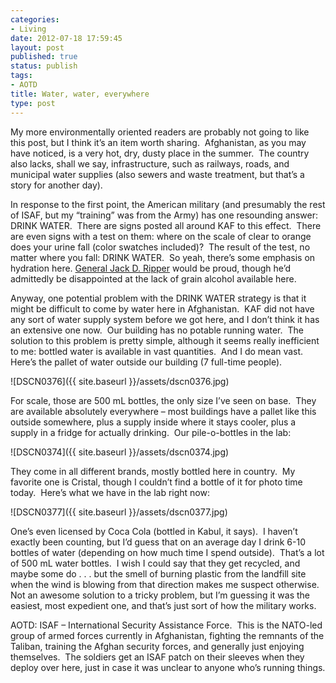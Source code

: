 ```yaml
---
categories:
- Living
date: 2012-07-18 17:59:45
layout: post
published: true
status: publish
tags:
- AOTD
title: Water, water, everywhere
type: post
---
```


My more environmentally oriented readers are probably not going to like this
post, but I think it’s an item worth sharing.  Afghanistan, as you may have
noticed, is a very hot, dry, dusty place in the summer.  The country also
lacks, shall we say, infrastructure, such as railways, roads, and municipal
water supplies (also sewers and waste treatment, but that’s a story for
another day).

In response to the first point, the American military (and presumably the rest
of ISAF, but my “training” was from the Army) has one resounding answer: DRINK
WATER.  There are signs posted all around KAF to this effect.  There are even
signs with a test on them: where on the scale of clear to orange does your
urine fall (color swatches included)?  The result of the test, no matter where
you fall: DRINK WATER.  So yeah, there’s some emphasis on hydration here.
[General Jack D. Ripper](http://www.imdb.com/title/tt0057012/) would be proud,
though he’d admittedly be disappointed at the lack of grain alcohol available
here.

Anyway, one potential problem with the DRINK WATER strategy is that it might
be difficult to come by water here in Afghanistan.  KAF did not have any sort
of water supply system before we got here, and I don’t think it has an
extensive one now.  Our building has no potable running water.  The solution
to this problem is pretty simple, although it seems really inefficient to me:
bottled water is available in vast quantities.  And I do mean vast.  Here’s
the pallet of water outside our building (7 full-time people).

![DSCN0376]({{ site.baseurl }}/assets/dscn0376.jpg)

For scale, those are 500 mL bottles, the only size I’ve seen on base.  They
are available absolutely everywhere – most buildings have a pallet like this
outside somewhere, plus a supply inside where it stays cooler, plus a supply
in a fridge for actually drinking.  Our pile-o-bottles in the lab:

![DSCN0374]({{ site.baseurl }}/assets/dscn0374.jpg)

They come in all different brands, mostly bottled here in country.  My
favorite one is Cristal, though I couldn’t find a bottle of it for photo time
today.  Here’s what we have in the lab right now:

![DSCN0377]({{ site.baseurl }}/assets/dscn0377.jpg)

One’s even licensed by Coca Cola (bottled in Kabul, it says).  I haven’t
exactly been counting, but I’d guess that on an average day I drink 6-10
bottles of water (depending on how much time I spend outside).  That’s a lot
of 500 mL water bottles.  I wish I could say that they get recycled, and maybe
some do . . . but the smell of burning plastic from the landfill site when the
wind is blowing from that direction makes me suspect otherwise.  Not an
awesome solution to a tricky problem, but I’m guessing it was the easiest,
most expedient one, and that’s just sort of how the military works.

AOTD: ISAF – International Security Assistance Force.  This is the NATO-led
group of armed forces currently in Afghanistan, fighting the remnants of the
Taliban, training the Afghan security forces, and generally just enjoying
themselves.  The soldiers get an ISAF patch on their sleeves when they deploy
over here, just in case it was unclear to anyone who’s running things.